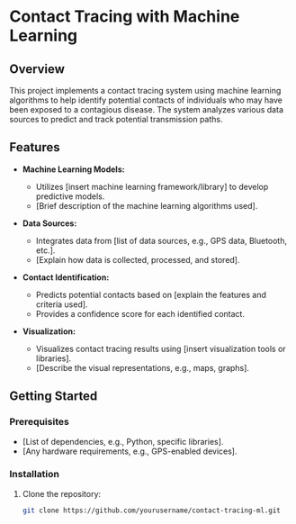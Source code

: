 # Contact Tracing with Machine Learning

## Overview

This project implements a contact tracing system using machine learning algorithms to help identify potential contacts of individuals who may have been exposed to a contagious disease. The system analyzes various data sources to predict and track potential transmission paths.

## Features

- **Machine Learning Models:**
  - Utilizes [insert machine learning framework/library] to develop predictive models.
  - [Brief description of the machine learning algorithms used].

- **Data Sources:**
  - Integrates data from [list of data sources, e.g., GPS data, Bluetooth, etc.].
  - [Explain how data is collected, processed, and stored].

- **Contact Identification:**
  - Predicts potential contacts based on [explain the features and criteria used].
  - Provides a confidence score for each identified contact.

- **Visualization:**
  - Visualizes contact tracing results using [insert visualization tools or libraries].
  - [Describe the visual representations, e.g., maps, graphs].

## Getting Started

### Prerequisites

- [List of dependencies, e.g., Python, specific libraries].
- [Any hardware requirements, e.g., GPS-enabled devices].

### Installation

1. Clone the repository:

   ```bash
   git clone https://github.com/yourusername/contact-tracing-ml.git
